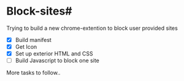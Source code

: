# Block-sites#
Trying to build a new chrome-extention to block user provided sites

- [x] Build manifest
- [x] Get Icon
- [x] Set up exterior HTML and CSS
- [ ] Build Javascript to block one site 

More tasks to follow..
